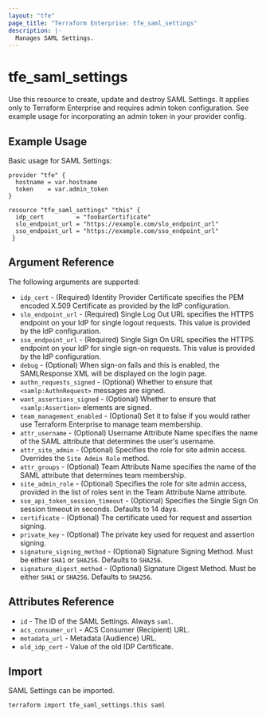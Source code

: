```yaml
---
layout: "tfe"
page_title: "Terraform Enterprise: tfe_saml_settings"
description: |-
  Manages SAML Settings.
---
```


# tfe_saml_settings

Use this resource to create, update and destroy SAML Settings. It applies only to Terraform Enterprise and requires admin token configuration. See example usage for incorporating an admin token in your provider config.

## Example Usage

Basic usage for SAML Settings:

```hcl
provider "tfe" {
  hostname = var.hostname
  token    = var.admin_token
}

resource "tfe_saml_settings" "this" {
  idp_cert         = "foobarCertificate"
  slo_endpoint_url = "https://example.com/slo_endpoint_url"
  sso_endpoint_url = "https://example.com/sso_endpoint_url"
 }
```

## Argument Reference

The following arguments are supported:

* `idp_cert` - (Required) Identity Provider Certificate specifies the PEM encoded X.509 Certificate as provided by the IdP configuration.
* `slo_endpoint_url` - (Required) Single Log Out URL specifies the HTTPS endpoint on your IdP for single logout requests. This value is provided by the IdP configuration.
* `sso_endpoint_url` - (Required) Single Sign On URL specifies the HTTPS endpoint on your IdP for single sign-on requests. This value is provided by the IdP configuration.
* `debug` - (Optional) When sign-on fails and this is enabled, the SAMLResponse XML will be displayed on the login page.
* `authn_requests_signed` - (Optional) Whether to ensure that `<samlp:AuthnRequest>` messages are signed.
* `want_assertions_signed` - (Optional) Whether to ensure that `<samlp:Assertion>` elements are signed.
* `team_management_enabled` - (Optional) Set it to false if you would rather use Terraform Enterprise to manage team membership.
* `attr_username` - (Optional) Username Attribute Name specifies the name of the SAML attribute that determines the user's username.
* `attr_site_admin` - (Optional) Specifies the role for site admin access. Overrides the `Site Admin Role` method.
* `attr_groups` - (Optional) Team Attribute Name specifies the name of the SAML attribute that determines team membership.
* `site_admin_role` - (Optional) Specifies the role for site admin access, provided in the list of roles sent in the Team Attribute Name attribute.
* `sso_api_token_session_timeout` - (Optional) Specifies the Single Sign On session timeout in seconds. Defaults to 14 days.
* `certificate` - (Optional) The certificate used for request and assertion signing.
* `private_key` - (Optional) The private key used for request and assertion signing.
* `signature_signing_method` - (Optional) Signature Signing Method. Must be either `SHA1` or `SHA256`. Defaults to `SHA256`.
* `signature_digest_method` - (Optional) Signature Digest Method. Must be either `SHA1` or `SHA256`. Defaults to `SHA256`.

## Attributes Reference

* `id` - The ID of the SAML Settings. Always `saml`.
* `acs_consumer_url` - ACS Consumer (Recipient) URL.
* `metadata_url` - Metadata (Audience) URL.
* `old_idp_cert` - Value of the old IDP Certificate.

## Import

SAML Settings can be imported.

```shell
terraform import tfe_saml_settings.this saml
```
